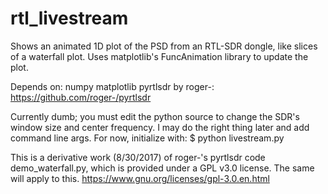 # rtl_livestream
Shows an animated 1D plot of the PSD from an RTL-SDR dongle, like slices of a waterfall plot.
Uses matplotlib's FuncAnimation library to update the plot.

Depends on:
numpy
matplotlib
pyrtlsdr by roger-: https://github.com/roger-/pyrtlsdr

Currently dumb; you must edit the python source to change the SDR's window size and center frequency.
I may do the right thing later and add command line args. For now, initialize with:
$ python livestream.py

This is a derivative work (8/30/2017) of roger-'s pyrtlsdr code demo_waterfall.py, which is provided under a GPL v3.0 license.
The same will apply to this.
https://www.gnu.org/licenses/gpl-3.0.en.html
